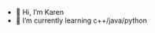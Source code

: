 - 👋 Hi, I’m Karen
- 🌱 I’m currently learning c++/java/python


<!---
Crystal0716/Crystal0716 is a ✨ special ✨ repository because its `README.md` (this file) appears on your GitHub profile.
You can click the Preview link to take a look at your changes.
--->

